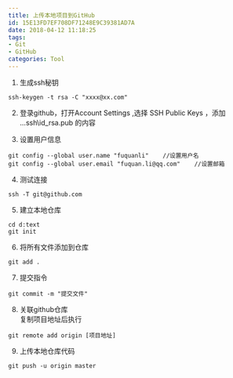 ```yaml
---
title: 上传本地项目到GitHub
id: 15E13FD7EF708DF71248E9C39381AD7A
date: 2018-04-12 11:18:25
tags: 
- Git
- GitHub
categories: Tool
---
```


1. 生成ssh秘钥
```
ssh-keygen -t rsa -C "xxxx@xx.com"
```

<!-- more -->

2. 登录github，打开Account Settings ,选择 SSH Public Keys ，添加 ..\.ssh\id_rsa.pub 的内容

3. 设置用户信息
```
git config --global user.name "fuquanli"    //设置用户名
git config --global user.email "fuquan.li@qq.com"    //设置邮箱
```

4. 测试连接 
```
ssh -T git@github.com
```

5. 建立本地仓库
```
cd d:text
git init
```

6. 将所有文件添加到仓库
```
git add .
```

7. 提交指令
```
git commit -m "提交文件"
```

8. 关联github仓库  
  复制项目地址后执行  
```
git remote add origin [项目地址]
```

9. 上传本地仓库代码
```
git push -u origin master
```